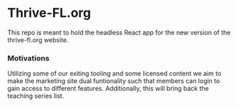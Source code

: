 # Thrive-FL.org
This repo is meant to hold the headless React app for the new version of the thrive-fl.org website. 

### Motivations
Utilizing some of our exiting tooling and some licensed content we aim to make the marketing site dual funtionality such that members can login to gain access to different features. Additionally, this will bring back the teaching series list.
